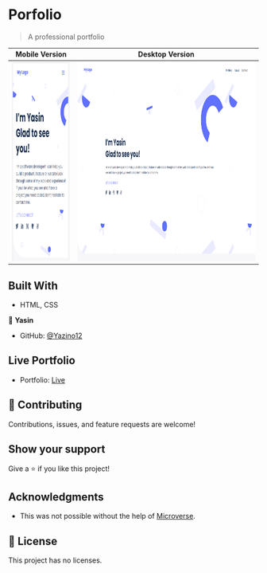 # Porfolio

> A professional portfolio

|                                                   **Mobile Version**                                                    |                                                       **Desktop Version**                                                        |
| :---------------------------------------------------------------------------------------------------------------------: | :------------------------------------------------------------------------------------------------------------------------------: |
| <img src="https://github.com/Yazino12/portfolio-project/blob/master/images/demo.png?raw=true" width="300" height="400"> | <img src="https://github.com/Yazino12/portfolio-project/blob/master/images/demo-desktop.png?raw=true" width="1200" height="400"> |

## Built With

- HTML, CSS

👤 **Yasin**

- GitHub: [@Yazino12](https://github.com/Yazino12)

## Live Portfolio

- Portfolio: [Live](https://yazino12.github.io/portfolio-project)

## 🤝 Contributing

Contributions, issues, and feature requests are welcome!

## Show your support

Give a ⭐️ if you like this project!

## Acknowledgments

- This was not possible without the help of [Microverse](https://github.com/microverseinc/curriculum-transversal-skills/blob/main/documentation/hello_microverse_project.md).

## 📝 License

This project has no licenses.
